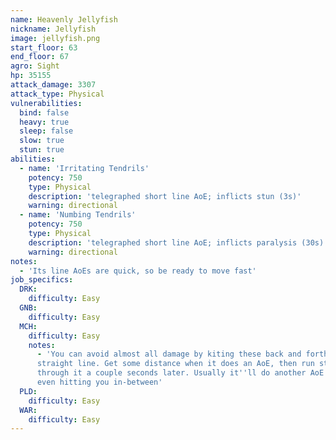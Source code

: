 ```yaml
---
name: Heavenly Jellyfish
nickname: Jellyfish
image: jellyfish.png
start_floor: 63
end_floor: 67
agro: Sight
hp: 35155
attack_damage: 3307
attack_type: Physical
vulnerabilities:
  bind: false
  heavy: true
  sleep: false
  slow: true
  stun: true
abilities:
  - name: 'Irritating Tendrils'
    potency: 750
    type: Physical
    description: 'telegraphed short line AoE; inflicts stun (3s)'
    warning: directional
  - name: 'Numbing Tendrils'
    potency: 750
    type: Physical
    description: 'telegraphed short line AoE; inflicts paralysis (30s)'
    warning: directional
notes:
  - 'Its line AoEs are quick, so be ready to move fast'
job_specifics:
  DRK:
    difficulty: Easy
  GNB:
    difficulty: Easy
  MCH:
    difficulty: Easy
    notes:
      - 'You can avoid almost all damage by kiting these back and forth in a
      straight line. Get some distance when it does an AoE, then run straight
      through it a couple seconds later. Usually it''ll do another AoE without
      even hitting you in-between'
  PLD:
    difficulty: Easy
  WAR:
    difficulty: Easy
---
```

